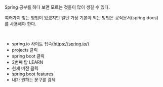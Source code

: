 <p>Spring 공부를 하다 보면 모르는 것들이 많이 생길 수 있다.&nbsp;</p>
<p>여러가지 찾는 방법이 있겠지만 일단 가장 기본이 되는 방법은 공식문서(spring docs)를 사용해야 한다.&nbsp;</p>
<p>&nbsp;</p>
<ul>
<li>spring.io 사이트 접속(<a href="https://spring.io/" rel="noopener" target="_blank">https://spring.io/</a>)&nbsp;</li>
<li>projects 클릭</li>
<li>spring boot 클릭&nbsp;</li>
<li>2번째 탑 LEARN&nbsp;</li>
<li>현재 버전 클릭&nbsp;</li>
<li>spring boot features&nbsp;</li>
<li>내가 원하는 문구를 검색&nbsp;</li>
</ul>